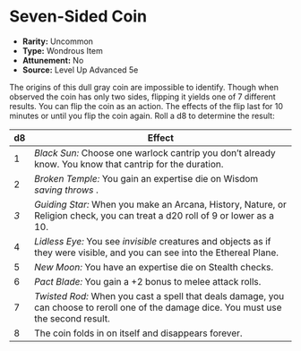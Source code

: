 # Seven-Sided Coin

- **Rarity:** Uncommon
- **Type:** Wondrous Item
- **Attunement:** No
- **Source:** Level Up Advanced 5e

The origins of this dull gray coin are impossible to identify. Though when observed the coin has only two sides, flipping it yields one of 7 different results. You can flip the coin as an action. The effects of the flip last for 10 minutes or until you flip the coin again. Roll a d8 to determine the result: 

| **d8** | **Effect**                                                                                                                               |
| ------ | ---------------------------------------------------------------------------------------------------------------------------------------- |
| 1      | _Black Sun:_ Choose one warlock cantrip you don’t already know. You know that cantrip for the duration.                                  |
| 2      | _Broken Temple:_ You gain an expertise die on Wisdom _saving throws_ .                                                                   |
| _3_    | _Guiding Star:_ When you make an Arcana, History, Nature, or Religion check, you can treat a d20 roll of 9 or lower as a 10.             |
| 4      | _Lidless Eye:_ You see _invisible_  creatures and objects as if they were visible, and you can see into the Ethereal Plane.              |
| 5      | _New Moon:_ You have an expertise die on Stealth checks.                                                                                 |
| 6      | _Pact Blade:_ You gain a +2 bonus to melee attack rolls.                                                                                 |
| 7      | _Twisted Rod:_ When you cast a spell that deals damage, you can choose to reroll one of the damage dice. You must use the second result. |
| 8      | The coin folds in on itself and disappears forever.                                                                                      |
